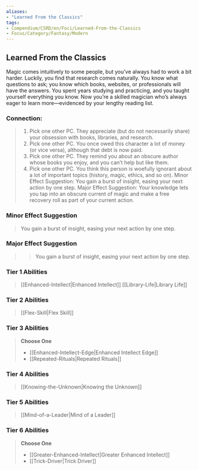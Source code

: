 ```yaml
---
aliases:
- "Learned From the Classics"
tags:
- Compendium/CSRD/en/Foci/Learned-From-the-Classics
- Focus/Category/Fantasy/Modern
---
```


  
## Learned From the Classics
Magic comes intuitively to some people, but you’ve always had to work a bit harder. Luckily, you find that research comes naturally. You know what questions to ask; you know which books, websites, or professionals will have the answers. You spent years studying and practicing, and you taught yourself everything you know. Now you’re a skilled magician who’s always eager to learn more—evidenced by your lengthy reading list.


### Connection: 
>1. Pick one other PC. They appreciate (but do not necessarily share) your obsession with books, libraries, and research.
>2. Pick one other PC. You once owed this character a lot of money (or vice versa), although that debt is now paid.
>3. Pick one other PC. They remind you about an obscure author whose books you enjoy, and you can’t help but like them.
>4. Pick one other PC. You think this person is woefully ignorant about a lot of important topics (history, magic, ethics, and so on).
Minor Effect Suggestion: You gain a burst of insight, easing your next action by one step.
Major Effect Suggestion: Your knowledge lets you tap into an obscure current of magic and make a free recovery roll as part of your current action.


### Minor Effect Suggestion 
>You gain a burst of insight, easing your next action by one step.
### Major Effect Suggestion 
>>You gain a burst of insight, easing your next action by one step.



### Tier 1 Abilities  
> [[Enhanced-Intellect|Enhanced Intellect]]
> [[Library-Life|Library Life]]  


### Tier 2 Abilities  
> [[Flex-Skill|Flex Skill]]  

### Tier 3 Abilities  
> **Choose One**  
>- [[Enhanced-Intellect-Edge|Enhanced Intellect Edge]]  
>- [[Repeated-Rituals|Repeated Rituals]]  

### Tier 4 Abilities  
> [[Knowing-the-Unknown|Knowing the Unknown]]  

### Tier 5 Abilities  
> [[Mind-of-a-Leader|Mind of a Leader]]


### Tier 6 Abilities  
> **Choose One**  
>- [[Greater-Enhanced-Intellect|Greater Enhanced Intellect]]  
>- [[Trick-Driver|Trick Driver]]